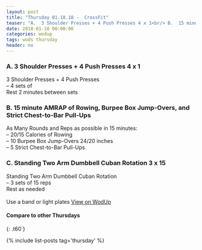 ```yaml
---
layout: post
title: "Thursday 01.18.18 -  CrossFit"
teaser: "A.  3 Shoulder Presses + 4 Push Presses 4 x 1<br/> B.  15 minute AMRAP of Rowing, Burpee Box Jump-Overs, and Strict Chest-to-Bar Pull-Ups<br/> C.  Standing Two Arm Dumbbell Cuban Rotation 3 x 15"
date: 2018-01-18 00:00:00
categories: wodup
tags: wods thursday
header: no
---
```



<h3>A.  3 Shoulder Presses + 4 Push Presses 4 x 1</h3>
3 Shoulder Presses + 4 Push Presses<br/>– 4 sets of <br/>Rest 2 minutes between sets<br/>
<h3>B.  15 minute AMRAP of Rowing, Burpee Box Jump-Overs, and Strict Chest-to-Bar Pull-Ups</h3>
As Many Rounds and Reps as possible in 15 minutes:<br/>– 20/15 Calories of Rowing<br/>– 10 Burpee Box Jump-Overs 24/20 inches<br/>– 5 Strict Chest-to-Bar Pull-Ups<br/>
<h3>C.  Standing Two Arm Dumbbell Cuban Rotation 3 x 15</h3>
Standing Two Arm Dumbbell Cuban Rotation<br/>– 3 sets of 15 reps <br/>Rest as needed<br/><br/>Use a band or light plates
<a href="https://www.wodup.com/gyms/asphodel/wods/3761" target="blank">View on WodUp</a>


#### Compare to other Thursdays
{: .t60 }

{% include list-posts tag='thursday' %}